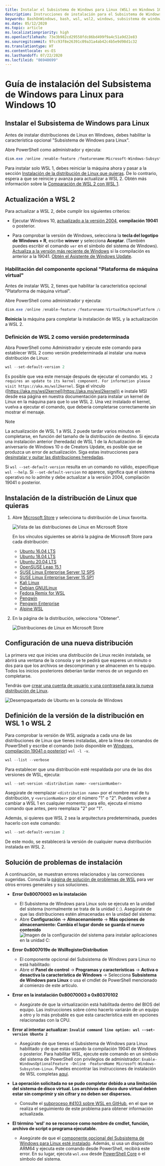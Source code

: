 ```yaml
---
title: Instalar el Subsistema de Windows para Linux (WSL) en Windows 10
description: Instrucciones de instalación para el Subsistema de Windows para Linux en Windows 10.
keywords: BashOnWindows, bash, wsl, wsl2, windows, subsistema de windows para linux, subsistemawindows, ubuntu, debian, suse, windows 10, instalación, instalar, habilitación, habilitar, WSL2, versión 2
ms.date: 05/12/2020
ms.topic: article
ms.localizationpriority: high
ms.openlocfilehash: 73e3b982cd29558fdc86bd499f9a4c51a9d22e83
ms.sourcegitcommit: 97cc93f8e26391c09a31a4ab42c4b5e9d98d1c32
ms.translationtype: HT
ms.contentlocale: es-ES
ms.lasthandoff: 07/22/2020
ms.locfileid: "86948699"
---
```

# <a name="windows-subsystem-for-linux-installation-guide-for-windows-10"></a>Guía de instalación del Subsistema de Windows para Linux para Windows 10

## <a name="install-the-windows-subsystem-for-linux"></a>Instalar el Subsistema de Windows para Linux

Antes de instalar distribuciones de Linux en Windows, debes habilitar la característica opcional "Subsistema de Windows para Linux".

Abre PowerShell como administrador y ejecuta:

```powershell
dism.exe /online /enable-feature /featurename:Microsoft-Windows-Subsystem-Linux /all /norestart
```

Para instalar solo WSL 1, debes reiniciar la máquina ahora y pasar a la sección [Instalación de la distribución de Linux que quieras](./install-win10.md#install-your-linux-distribution-of-choice). De lo contrario, espera a que se reinicie y avanza para actualizar a WSL 2. Obtén más información sobre la [Comparación de WSL 2 con WSL 1](./compare-versions.md).

## <a name="update-to-wsl-2"></a>Actualización a WSL 2

Para actualizar a WSL 2, debe cumplir los siguientes criterios:

- Ejecutar Windows 10, [actualizado a la versión 2004](ms-settings:windowsupdate), **compilación 19041** o posterior.

- Para comprobar la versión de Windows, selecciona la **tecla del logotipo de Windows + R**, escribe **winver** y selecciona **Aceptar**. (También puedes escribir el comando `ver` en el símbolo del sistema de Windows). [Actualiza a la versión más reciente de Windows](ms-settings:windowsupdate) si la compilación es anterior a la 19041. [Obtén el Asistente de Windows Update](https://www.microsoft.com/software-download/windows10).

### <a name="enable-the-virtual-machine-platform-optional-component"></a>Habilitación del componente opcional "Plataforma de máquina virtual"

Antes de instalar WSL 2, tienes que habilitar la característica opcional "Plataforma de máquina virtual".

Abre PowerShell como administrador y ejecuta:

```powershell
dism.exe /online /enable-feature /featurename:VirtualMachinePlatform /all /norestart
```

**Reinicia** la máquina para completar la instalación de WSL y la actualización a WSL 2.

### <a name="set-wsl-2-as-your-default-version"></a>Definición de WSL 2 como versión predeterminada

Abra PowerShell como Administrador y ejecute este comando para establecer WSL 2 como versión predeterminada al instalar una nueva distribución de Linux:

```powershell
wsl --set-default-version 2
```

Es posible que vea este mensaje después de ejecutar el comando: `WSL 2 requires an update to its kernel component. For information please visit https://aka.ms/wsl2kernel`. Siga el vínculo ([https://aka.ms/wsl2kernel](https://aka.ms/wsl2kernel)) e instale MSI desde esa página en nuestra documentación para instalar un kernel de Linux en la máquina para que lo use WSL 2. Una vez instalado el kernel, vuelva a ejecutar el comando, que debería completarse correctamente sin mostrar el mensaje. 

> [!NOTE]
> La actualización de WSL 1 a WSL 2 puede tardar varios minutos en completarse, en función del tamaño de la distribución de destino. Si ejecuta una instalación anterior (heredada) de WSL 1 de la Actualización de aniversario de Windows 10 o de Creators Update, es posible que se produzca un error de actualización. Siga estas instrucciones para [desinstalar y quitar las distribuciones heredadas](https://docs.microsoft.com/windows/wsl/install-legacy#uninstallingremoving-the-legacy-distro). 
>
> Si `wsl --set-default-version` resulta en un comando no válido, especifique `wsl --help`. Si `--set-default-version` no aparece, significa que el sistema operativo no lo admite y debe actualizar a la versión 2004, compilación 19041 o posterior.

## <a name="install-your-linux-distribution-of-choice"></a>Instalación de la distribución de Linux que quieras

1. Abre [Microsoft Store](https://aka.ms/wslstore) y selecciona tu distribución de Linux favorita.

    ![Vista de las distribuciones de Linux en Microsoft Store](media/store.png)

    En los vínculos siguientes se abrirá la página de Microsoft Store para cada distribución:

    - [Ubuntu 16.04 LTS](https://www.microsoft.com/store/apps/9pjn388hp8c9)
    - [Ubuntu 18.04 LTS](https://www.microsoft.com/store/apps/9N9TNGVNDL3Q)
    - [Ubuntu 20.04 LTS](https://www.microsoft.com/store/apps/9n6svws3rx71)
    - [OpenSUSE Leap 15.1](https://www.microsoft.com/store/apps/9NJFZK00FGKV)
    - [SUSE Linux Enterprise Server 12 SP5](https://www.microsoft.com/store/apps/9MZ3D1TRP8T1)
    - [SUSE Linux Enterprise Server 15 SP1](https://www.microsoft.com/store/apps/9PN498VPMF3Z)
    - [Kali Linux](https://www.microsoft.com/store/apps/9PKR34TNCV07)
    - [Debian GNU/Linux](https://www.microsoft.com/store/apps/9MSVKQC78PK6)
    - [Fedora Remix for WSL](https://www.microsoft.com/store/apps/9n6gdm4k2hnc)
    - [Pengwin](https://www.microsoft.com/store/apps/9NV1GV1PXZ6P)
    - [Pengwin Enterprise](https://www.microsoft.com/store/apps/9N8LP0X93VCP)
    - [Alpine WSL](https://www.microsoft.com/store/apps/9p804crf0395)

2. En la página de la distribución, selecciona "Obtener".

    ![Distribuciones de Linux en Microsoft Store](media/UbuntuStore.png)

## <a name="set-up-a-new-distribution"></a>Configuración de una nueva distribución

La primera vez que inicies una distribución de Linux recién instalada, se abrirá una ventana de la consola y se te pedirá que esperes un minuto o dos para que los archivos se descompriman y se almacenen en tu equipo. Todos los inicios posteriores deberían tardar menos de un segundo en completarse.

Tendrás que [crear una cuenta de usuario y una contraseña para la nueva distribución de Linux](./user-support.md).

![Desempaquetado de Ubuntu en la consola de Windows](media/UbuntuInstall.png)

## <a name="set-your-distribution-version-to-wsl-1-or-wsl-2"></a>Definición de la versión de la distribución en WSL 1 o WSL 2

Para comprobar la versión de WSL asignada a cada una de las distribuciones de Linux que tienes instaladas, abre la línea de comandos de PowerShell y escribe el comando (solo disponible en [Windows, compilación 19041 o posterior](ms-settings:windowsupdate)) `wsl -l -v`.

```powershell
wsl --list --verbose
```

Para establecer que una distribución esté respaldada por una de las dos versiones de WSL, ejecuta:

```powershell
wsl --set-version <distribution name> <versionNumber>
```

Asegúrate de reemplazar `<distribution name>` por el nombre real de tu distribución, y `<versionNumber>` por el número "1" o "2". Puedes volver a cambiar a WSL 1 en cualquier momento; para ello, ejecuta el mismo comando que antes, pero reemplaza "2" por "1".

Además, si quieres que WSL 2 sea la arquitectura predeterminada, puedes hacerlo con este comando:

```powershell
wsl --set-default-version 2
```

De este modo, se establecerá la versión de cualquier nueva distribución instalada en WSL 2.

## <a name="troubleshooting-installation"></a>Solución de problemas de instalación

A continuación, se muestran errores relacionados y las correcciones sugeridas. Consulta la [página de solución de problemas de WSL](troubleshooting.md) para ver otros errores generales y sus soluciones.

- **Error 0x80070003 en la instalación**
  - El Subsistema de Windows para Linux solo se ejecuta en la unidad del sistema (normalmente se trata de la unidad `C:`). Asegúrate de que las distribuciones estén almacenadas en la unidad del sistema:  
  - Abre **Configuración** -> **Almacenamiento** -> **Más opciones de almacenamiento: Cambia el lugar donde se guarda el nuevo contenido**
    ![Imagen de la configuración del sistema para instalar aplicaciones en la unidad C:](media/AppStorage.png)

- **Error 0x8007019e de WslRegisterDistribution**
  - El componente opcional del Subsistema de Windows para Linux no está habilitado:
  - Abre el **Panel de control** -> **Programas y características** -> **Activa o desactiva la característica de Windows** -> Selecciona **Subsistema de Windows para Linux** o usa el cmdlet de PowerShell mencionado al comienzo de este artículo.

- **Error en la instalación 0x80070003 o 0x80370102**
  - Asegúrate de que la virtualización está habilitada dentro del BIOS del equipo. Las instrucciones sobre cómo hacerlo variarán de un equipo a otro y lo más probable es que esta característica esté en opciones relacionadas con la CPU.

- **Error al intentar actualizar: `Invalid command line option: wsl --set-version Ubuntu 2`**
  - Asegúrate de que tienes el Subsistema de Windows para Linux habilitado y de que estás usando la compilación 19041 de Windows o posterior. Para habilitar WSL, ejecute este comando en un símbolo del sistema de PowerShell con privilegios de administrador: `Enable-WindowsOptionalFeature -Online -FeatureName Microsoft-Windows-Subsystem-Linux`. Puedes encontrar las instrucciones de instalación de WSL completas [aquí](./install-win10.md).

- **La operación solicitada no se pudo completar debido a una limitación del sistema de disco virtual. Los archivos de disco duro virtual deben estar sin comprimir y sin cifrar y no deben ser dispersos.**
  - Consulte el [subproceso #4103 sobre WSL en GitHub](https://github.com/microsoft/WSL/issues/4103), en el que se realiza el seguimiento de este problema para obtener información actualizada.

- **El término 'wsl' no se reconoce como nombre de cmdlet, función, archivo de script o programa ejecutable.**
  - Asegúrate de que el [componente opcional del Subsistema de Windows para Linux esté instalado](./install-win10.md#enable-the-virtual-machine-platform-optional-component). Además, si usa un dispositivo ARM64 y ejecuta este comando desde PowerShell, recibirá este error. En su lugar, ejecuta `wsl.exe` desde [PowerShell Core](https://docs.microsoft.com/powershell/scripting/install/installing-powershell-core-on-windows?view=powershell-6) o el símbolo del sistema.
